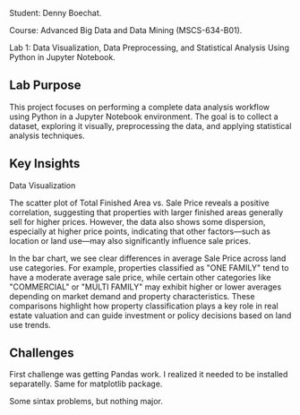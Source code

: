 Student: Denny Boechat.

Course: Advanced Big Data and Data Mining (MSCS-634-B01).

Lab 1: Data Visualization, Data Preprocessing, and Statistical Analysis Using Python in Jupyter Notebook.

## Lab Purpose
This project focuses on performing a complete data analysis workflow using Python in a Jupyter Notebook environment. 
The goal is to collect a dataset, exploring it visually, preprocessing the data, and applying statistical analysis techniques.

## Key Insights
Data Visualization 

The scatter plot of Total Finished Area vs. Sale Price reveals a positive correlation, suggesting that properties with larger finished areas generally sell for higher prices. However, the data also shows some dispersion, especially at higher price points, indicating that other factors—such as location or land use—may also significantly influence sale prices.

In the bar chart, we see clear differences in average Sale Price across land use categories. For example, properties classified as "ONE FAMILY" tend to have a moderate average sale price, while certain other categories like "COMMERCIAL" or "MULTI FAMILY" may exhibit higher or lower averages depending on market demand and property characteristics. These comparisons highlight how property classification plays a key role in real estate valuation and can guide investment or policy decisions based on land use trends.

## Challenges
First challenge was getting Pandas work. I realized it needed to be installed separatelly. Same for matplotlib package.

Some sintax problems, but nothing major.